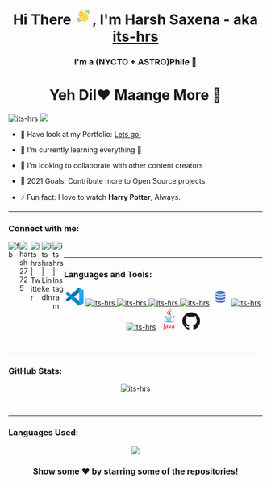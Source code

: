 <h1 align="center"> Hi There <img src="./readimg/hello.gif" width="35px">, I'm Harsh Saxena - aka <a href="https://github.com/its-hrs">its-hrs</a></h1>
<h3 align="center">I'm a (NYCTO + ASTRO)Phile 💫</h3>
<h1 align="center">Yeh Dil❤️ Maange More 💯</h1>
<p align="left"> <a href="https://github.com/its-hrs"> <img src="https://komarev.com/ghpvc/?username=its-hrs" alt="its-hrs" /> </a>
<a href="https://twitter.com/Saxenaboy_123" target="_blank"><img src="https://img.shields.io/badge/Twitter-Profile-informational?style=flat&logo=twitter&logoColor=white&color=1CA2F1"></a>
</p>

- 🔭 Have look at my Portfolio: <a href="https://its-hrs.github.io/Portfolio/">Lets go!</a>
 
- 🌱 I’m currently learning everything 🤣

- 👯 I’m looking to collaborate with other content creators
 
- 🥅 2021 Goals: Contribute more to Open Source projects
 
- ⚡ Fun fact: I love to watch **Harry Potter**, Always.

---
<h3>Connect with me:</h3>

<a href="https://www.facebook.com/PotterHead9347"><img align="left" alt="fb" width="22px" src="https://simpleicons.org/icons/facebook.svg" /></a>
<a href="mailto:@harsh27725@gmail.com"><img align="left" alt="harsh27725" width="22px" src="https://simpleicons.org/icons/gmail.svg" /></a>
<a href="https://twitter.com/Saxenaboy_123"><img align="left" alt="its-hrs | Twitter" width="22px" src="https://cdn.jsdelivr.net/npm/simple-icons@v3/icons/twitter.svg" /></a>
<a href="https://www.linkedin.com/in/harsh-saxena-8a9429178/"><img align="left" alt="its-hrs | LinkedIn" width="22px" src="https://cdn.jsdelivr.net/npm/simple-icons@v3/icons/linkedin.svg" /></a>
<a href="https://www.instagram.com/its_._hrs/"><img align="left" alt="its-hrs | Instagram" width="22px" src="https://cdn.jsdelivr.net/npm/simple-icons@v3/icons/instagram.svg" /></a>

<br />

---
<h3>Languages and Tools:</h3>

<link rel="stylesheet" href="https://cdn.jsdelivr.net/gh/konpa/devicon@master/devicon.min.css">

<i class="devicon-react-original colored"></i>
<p align="center">
<a href="#"> <img src="https://raw.githubusercontent.com/github/explore/80688e429a7d4ef2fca1e82350fe8e3517d3494d/topics/visual-studio-code/visual-studio-code.png" alt="its-hrs" height="35" width="35" /></a>
<a href="#"><img src="https://cdn.iconscout.com/icon/free/png-64/html-2752158-2284975.png" alt="its-hrs" height="35" width="35" /> </a>
<a href="#"><img src="https://cdn.iconscout.com/icon/free/png-64/css-131-722685.png" alt="its-hrs" height="35" width="35"  /> </a>
<a href="#"><img src="https://cdn.iconscout.com/icon/free/png-64/javascript-1-225993.png" alt="its-hrs" height="35" width="35" /> </a>
<a href="#"> <img src="https://cdn.iconscout.com/icon/free/png-64/react-4-1175110.png" alt="its-hrs" height="35" width="35" /></a>
<a href="#"><img src="https://raw.githubusercontent.com/github/explore/80688e429a7d4ef2fca1e82350fe8e3517d3494d/topics/sql/sql.png" alt="its-hrs" height="35" width="35" /></a>
<a href="#"> <img src="https://cdn.iconscout.com/icon/free/png-64/c-4-226082.png" alt="its-hrs" height="35" width="35" /></a>
<a href="#"> <img src="https://cdn.iconscout.com/icon/free/png-64/python-2-226051.png" alt="its-hrs" height="35" width="35" /></a>
<a href="#"> <img src="./readimg/java.png" alt="its-hrs" height="45" width="45" /></a>
<a href="#"> <img src="https://raw.githubusercontent.com/github/explore/78df643247d429f6cc873026c0622819ad797942/topics/github/github.png" alt="its-hrs" height="35" width="35" /></a>
</p>
<br />

---
<h3>GitHub Stats:</h3>
<p align="center"> <img src="https://github-readme-stats.vercel.app/api?username=its-hrs&show_icons=true" alt="its-hrs" /> </p>

<br />

---
<h3>Languages Used:</h3>
<p align="center">
<img align="center" src="https://github-readme-stats.vercel.app/api/top-langs/?username=its-hrs&layout=compact&theme=light&hide_langs_below=1" />
 </p>

<h3 align="center">Show some ❤️ by starring some of the repositories!</h3>
<!---
its-hrs/its-hrs is a ✨ special ✨ repository because its `README.md` (this file) appears on your GitHub profile.
You can click the Preview link to take a look at your changes.
--->
